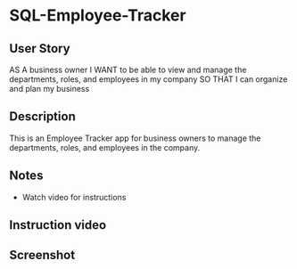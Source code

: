 # SQL-Employee-Tracker

## User Story
AS A business owner
I WANT to be able to view and manage the departments, roles, and employees in my company
SO THAT I can organize and plan my business

## Description
This is an Employee Tracker app for business owners to manage the departments, roles, and employees in the company.

## Notes
- Watch video for instructions

## Instruction video

## Screenshot
